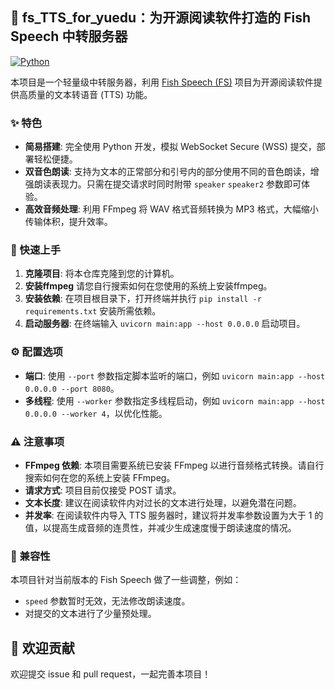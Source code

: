 ##  📖 fs_TTS_for_yuedu：为开源阅读软件打造的 Fish Speech 中转服务器

[![Python](https://img.shields.io/badge/python-3.6+-blue.svg)](https://www.python.org/)

本项目是一个轻量级中转服务器，利用 [Fish Speech (FS)](https://github.com/fishaudio/fish-speech) 项目为开源阅读软件提供高质量的文本转语音 (TTS) 功能。

### ✨ 特色

* **简易搭建**: 完全使用 Python 开发，模拟 WebSocket Secure (WSS) 提交，部署轻松便捷。
* **双音色朗读**: 支持为文本的正常部分和引号内的部分使用不同的音色朗读，增强朗读表现力。只需在提交请求时同时附带 `speaker`  `speaker2` 参数即可体验。
* **高效音频处理**: 利用 FFmpeg 将 WAV 格式音频转换为 MP3 格式，大幅缩小传输体积，提升效率。

### 🚀 快速上手

1. **克隆项目**: 将本仓库克隆到您的计算机。
2. **安装ffmpeg** 请您自行搜索如何在您使用的系统上安装ffmpeg。
3. **安装依赖**: 在项目根目录下，打开终端并执行 `pip install -r requirements.txt` 安装所需依赖。
4. **启动服务器**: 在终端输入 `uvicorn main:app --host 0.0.0.0` 启动项目。

### ⚙️ 配置选项

* **端口**: 使用 `--port` 参数指定脚本监听的端口，例如 `uvicorn main:app --host 0.0.0.0 --port 8080`。
* **多线程**: 使用 `--worker` 参数指定多线程启动，例如 `uvicorn main:app --host 0.0.0.0 --worker 4`，以优化性能。

### ⚠️  注意事项

* **FFmpeg 依赖**: 本项目需要系统已安装 FFmpeg 以进行音频格式转换。请自行搜索如何在您的系统上安装 FFmpeg。
* **请求方式**: 项目目前仅接受 POST 请求。
* **文本长度**:  建议在阅读软件内对过长的文本进行处理，以避免潜在问题。
* **并发率**:  在阅读软件内导入 TTS 服务器时，建议将并发率参数设置为大于 1 的值，以提高生成音频的连贯性，并减少生成速度慢于朗读速度的情况。

### 🤝 兼容性

本项目针对当前版本的 Fish Speech 做了一些调整，例如：

* `speed` 参数暂时无效，无法修改朗读速度。
* 对提交的文本进行了少量预处理。

## 🎉 欢迎贡献

欢迎提交 issue 和 pull request，一起完善本项目！ 
